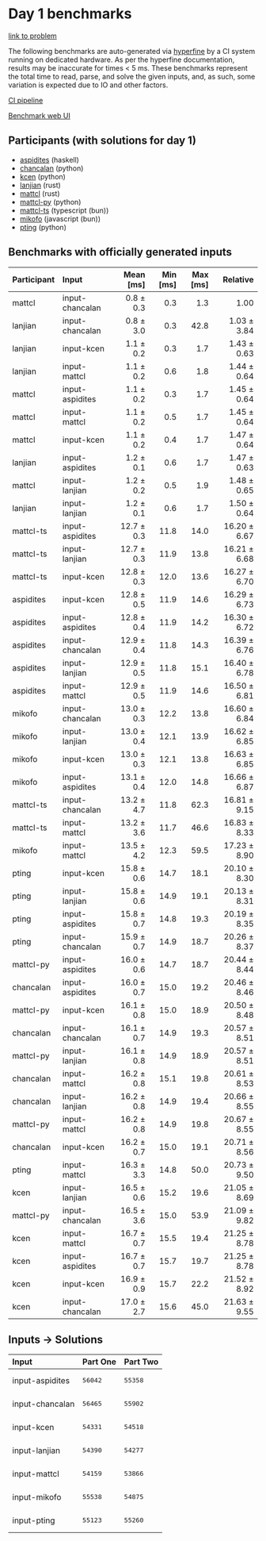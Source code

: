 # Day 1 benchmarks

[link to problem](https://adventofcode.com/2023/day/1)

The following benchmarks are auto-generated via
[hyperfine](https://github.com/sharkdp/hyperfine) by a CI system running on
dedicated hardware. As per the hyperfine documentation, results may be
inaccurate for times < 5 ms. These benchmarks represent the total time to read,
parse, and solve the given inputs, and, as such, some variation is expected due
to IO and other factors.

[CI pipeline](http://ci.papercode.net:8080/teams/main/pipelines/aoc2023)

[Benchmark web UI](https://aoc.ancalagon.black)


## Participants (with solutions for day 1)

- [aspidites](https://github.com/aspidites/aoc2023) (haskell)
- [chancalan](https://github.com/chancalan/aoc2023) (python)
- [kcen](https://github.com/kcen/aoc2023) (python)
- [lanjian](https://github.com/lanjian/aoc-2023) (rust)
- [mattcl](https://github.com/mattcl/aoc2023) (rust)
- [mattcl-py](https://github.com/mattcl/aoc2023-py) (python)
- [mattcl-ts](https://github.com/mattcl/aoc2023-js) (typescript (bun))
- [mikofo](https://github.com/mikofo/advent-of-code-2023) (javascript (bun))
- [pting](https://github.com/pting/aoc2023) (python)


## Benchmarks with officially generated inputs

| Participant | Input | Mean [ms] | Min [ms] | Max [ms] | Relative |
|:---|:---|---:|---:|---:|---:|
| mattcl | input-chancalan | 0.8 ± 0.3 | 0.3 | 1.3 | 1.00 |
| lanjian | input-chancalan | 0.8 ± 3.0 | 0.3 | 42.8 | 1.03 ± 3.84 |
| lanjian | input-kcen | 1.1 ± 0.2 | 0.3 | 1.7 | 1.43 ± 0.63 |
| lanjian | input-mattcl | 1.1 ± 0.2 | 0.6 | 1.8 | 1.44 ± 0.64 |
| mattcl | input-aspidites | 1.1 ± 0.2 | 0.3 | 1.7 | 1.45 ± 0.64 |
| mattcl | input-mattcl | 1.1 ± 0.2 | 0.5 | 1.7 | 1.45 ± 0.64 |
| mattcl | input-kcen | 1.1 ± 0.2 | 0.4 | 1.7 | 1.47 ± 0.64 |
| lanjian | input-aspidites | 1.2 ± 0.1 | 0.6 | 1.7 | 1.47 ± 0.63 |
| mattcl | input-lanjian | 1.2 ± 0.2 | 0.5 | 1.9 | 1.48 ± 0.65 |
| lanjian | input-lanjian | 1.2 ± 0.1 | 0.6 | 1.7 | 1.50 ± 0.64 |
| mattcl-ts | input-aspidites | 12.7 ± 0.3 | 11.8 | 14.0 | 16.20 ± 6.67 |
| mattcl-ts | input-lanjian | 12.7 ± 0.3 | 11.9 | 13.8 | 16.21 ± 6.68 |
| mattcl-ts | input-kcen | 12.8 ± 0.3 | 12.0 | 13.6 | 16.27 ± 6.70 |
| aspidites | input-kcen | 12.8 ± 0.5 | 11.9 | 14.6 | 16.29 ± 6.73 |
| aspidites | input-aspidites | 12.8 ± 0.4 | 11.9 | 14.2 | 16.30 ± 6.72 |
| aspidites | input-chancalan | 12.9 ± 0.4 | 11.8 | 14.3 | 16.39 ± 6.76 |
| aspidites | input-lanjian | 12.9 ± 0.5 | 11.8 | 15.1 | 16.40 ± 6.78 |
| aspidites | input-mattcl | 12.9 ± 0.5 | 11.9 | 14.6 | 16.50 ± 6.81 |
| mikofo | input-chancalan | 13.0 ± 0.3 | 12.2 | 13.8 | 16.60 ± 6.84 |
| mikofo | input-lanjian | 13.0 ± 0.4 | 12.1 | 13.9 | 16.62 ± 6.85 |
| mikofo | input-kcen | 13.0 ± 0.3 | 12.1 | 13.8 | 16.63 ± 6.85 |
| mikofo | input-aspidites | 13.1 ± 0.4 | 12.0 | 14.8 | 16.66 ± 6.87 |
| mattcl-ts | input-chancalan | 13.2 ± 4.7 | 11.8 | 62.3 | 16.81 ± 9.15 |
| mattcl-ts | input-mattcl | 13.2 ± 3.6 | 11.7 | 46.6 | 16.83 ± 8.33 |
| mikofo | input-mattcl | 13.5 ± 4.2 | 12.3 | 59.5 | 17.23 ± 8.90 |
| pting | input-kcen | 15.8 ± 0.6 | 14.7 | 18.1 | 20.10 ± 8.30 |
| pting | input-lanjian | 15.8 ± 0.6 | 14.9 | 19.1 | 20.13 ± 8.31 |
| pting | input-aspidites | 15.8 ± 0.7 | 14.8 | 19.3 | 20.19 ± 8.35 |
| pting | input-chancalan | 15.9 ± 0.7 | 14.9 | 18.7 | 20.26 ± 8.37 |
| mattcl-py | input-aspidites | 16.0 ± 0.6 | 14.7 | 18.7 | 20.44 ± 8.44 |
| chancalan | input-aspidites | 16.0 ± 0.7 | 15.0 | 19.2 | 20.46 ± 8.46 |
| mattcl-py | input-kcen | 16.1 ± 0.8 | 15.0 | 18.9 | 20.50 ± 8.48 |
| chancalan | input-chancalan | 16.1 ± 0.7 | 14.9 | 19.3 | 20.57 ± 8.51 |
| mattcl-py | input-lanjian | 16.1 ± 0.8 | 14.9 | 18.9 | 20.57 ± 8.51 |
| chancalan | input-mattcl | 16.2 ± 0.8 | 15.1 | 19.8 | 20.61 ± 8.53 |
| chancalan | input-lanjian | 16.2 ± 0.8 | 14.9 | 19.4 | 20.66 ± 8.55 |
| mattcl-py | input-mattcl | 16.2 ± 0.8 | 14.9 | 19.8 | 20.67 ± 8.55 |
| chancalan | input-kcen | 16.2 ± 0.7 | 15.0 | 19.1 | 20.71 ± 8.56 |
| pting | input-mattcl | 16.3 ± 3.3 | 14.8 | 50.0 | 20.73 ± 9.50 |
| kcen | input-lanjian | 16.5 ± 0.6 | 15.2 | 19.6 | 21.05 ± 8.69 |
| mattcl-py | input-chancalan | 16.5 ± 3.6 | 15.0 | 53.9 | 21.09 ± 9.82 |
| kcen | input-mattcl | 16.7 ± 0.7 | 15.5 | 19.4 | 21.25 ± 8.78 |
| kcen | input-aspidites | 16.7 ± 0.7 | 15.7 | 19.7 | 21.25 ± 8.78 |
| kcen | input-kcen | 16.9 ± 0.9 | 15.7 | 22.2 | 21.52 ± 8.92 |
| kcen | input-chancalan | 17.0 ± 2.7 | 15.6 | 45.0 | 21.63 ± 9.55 |


## Inputs -> Solutions

| Input | Part One | Part Two |
|:---|:---|:---|
|input-aspidites|<pre>56042</pre>|<pre>55358</pre>|
|input-chancalan|<pre>56465</pre>|<pre>55902</pre>|
|input-kcen|<pre>54331</pre>|<pre>54518</pre>|
|input-lanjian|<pre>54390</pre>|<pre>54277</pre>|
|input-mattcl|<pre>54159</pre>|<pre>53866</pre>|
|input-mikofo|<pre>55538</pre>|<pre>54875</pre>|
|input-pting|<pre>55123</pre>|<pre>55260</pre>|